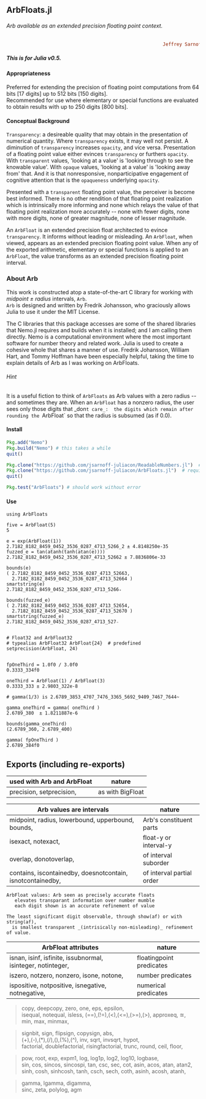 ## ArbFloats.jl
###### Arb available as an extended precision floating point context.

```ruby
                                                         Jeffrey Sarnoff © 2016˗May˗26 in New York City
```
##### This is for Julia v0.5.

#### Appropriateness 

Preferred for extending the precision of floating point computations from 64 bits [17 digits] up to 512 bits [150 digits].  
Recommended for use where elementary or special functions are evaluated to obtain results with up to 250 digits [800 bits].

#### Conceptual Background

`Transparency`: a desireable quality that may obtain in the presentation of numerical quantity. Where `transparency` exists, it may well not persist. A diminution of `transparency` increases `opacity`, and vice versa. Presentation of a floating point value either evinces `transparency` or furthers `opacity`.  With `transparent` values, 'looking at a value' is 'looking through to see the knowable value'.  With `opaque` values, 'looking at a value' is 'looking away from' that.  And it is that nonresponsive, nonparticipative engagement of cognitive attention that is the `opaqueness` underlying `opacity`. 

Presented with a `transparent` floating point value, the perceiver is become best informed.  There is no other rendition of that floating point realization which is intrinsically more informing and none which relays the value of that floating point realization more accurately -- none with fewer digits, none with more digits, none of greater magnitude, none of lesser magnitude.

An `ArbFloat` is an extended precision float architected to evince `transparency`. It informs without leading or misleading.  An `ArbFloat`, when viewed, appears as an extended precision floating point value.  When any of the exported arithmetic, elementary or special functions is applied to an `ArbFloat`, the value transforms as an extended precision floating point interval.


### About Arb

  This work is constructed atop a state-of-the-art C library for working with _midpoint ± radius_ intervals, `Arb`.   
  `Arb` is designed and written by Fredrik Johansson, who graciously allows Julia to use it under the MIT License.  
  
  The C libraries that this package accesses are some of the shared libraries that Nemo.jl requires and builds when it is installed; and I am calling them directly. Nemo is a computational environment where the most important software for number theory and related work. Julia is used to create a cohesive whole that shares a manner of use.  Fredrik Johansson, William Hart, and Tommy Hoffman have been especially helpful, taking the time to explain details of Arb as I was working on ArbFloats.  
  
###### Hint
It is a useful fiction to think of `ArbFloats` as Arb values with a zero radius -- and sometimes they are.  When an `ArbFloat` has a nonzero radius, the user sees only those digits that _don`t care_:  the digits which remain after rounding the `ArbFloat` so that the radius is subsumed (as if 0.0).


#### Install
```julia
Pkg.add("Nemo")
Pkg.build("Nemo") # this takes a while
quit()
```
```julia
Pkg.clone("https://github.com/jsarnoff-juliacon/ReadableNumbers.jl")  # requires a recent Julia v0.5.0-dev
Pkg.clone("https://github.com/jsarnoff-juliacon/ArbFloats.jl")  # requires a recent Julia v0.5.0-dev
quit()
```
```julia
Pkg.test("ArbFloats") # should work without error
```

#### Use
```F#
using ArbFloats

five = ArbFloat(5)
5

e = exp(ArbFloat(1))
2.7182_8182_8459_0452_3536_0287_4713_5266_2 ± 4.8148250e-35
fuzzed_e = tan(atanh(tanh(atan(e))))
2.7182_8182_8459_0452_3536_0287_4713_52662 ± 7.8836806e-33

bounds(e)
( 2.7182_8182_8459_0452_3536_0287_4713_52663,
  2.7182_8182_8459_0452_3536_0287_4713_52664 )
smartstring(e)
2.7182_8182_8459_0452_3536_0287_4713_5266₊

bounds(fuzzed_e)
( 2.7182_8182_8459_0452_3536_0287_4713_52654,
  2.7182_8182_8459_0452_3536_0287_4713_52670 )
smartstring(fuzzed_e)
2.7182_8182_8459_0452_3536_0287_4713_527₋


# Float32 and ArbFloat32
# typealias ArbFloat32 ArbFloat{24}  # predefined
setprecision(ArbFloat, 24)


fpOneThird = 1.0f0 / 3.0f0
0.3333_334f0

oneThird = ArbFloat(1) / ArbFloat(3)
0.3333_333 ± 2.9803_322e-8

# gamma(1/3) is 2.6789_3853_4707_7476_3365_5692_9409_7467_7644~

gamma_oneThird = gamma( oneThird )
2.6789_380  ± 1.8211887e-6

bounds(gamma_oneThird)
(2.6789_360, 2.6789_400)

gamma( fpOneThird )
2.6789_384f0
```

## Exports (including re-exports)

used with Arb and ArbFloat | nature
---------------------------|-------
precision, setprecision,   | as with BigFloat


Arb values are intervals | nature
--------|--------
midpoint, radius, lowerbound, upperbound, bounds,          | Arb's constituent parts  
isexact, notexact,                                         | float-y or interval-y  
overlap, donotoverlap,                                     | of interval suborder  
contains, iscontainedby, doesnotcontain, isnotcontainedby, | of interval partial order  

```
ArbFloat values: Arb seen as precisely accurate floats   
   elevates transparant information over number mumble  
   each digit shown is an accurate refinement of value  

The least significant digit observable, through show(af) or with string(af),   
  is smallest transparent _(intrisically non-misleading)_ refinement of value.
```

ArbFloat attributes | nature
--------|--------
isnan, isinf, isfinite, issubnormal, isinteger, notinteger,  | floatingpoint predicates
iszero, notzero, nonzero, isone, notone,  | number predicates
ispositive, notpositive, isnegative, notnegative,   | numerical predicates


> copy, deepcopy, 
> zero, one, eps, epsilon,    
> isequal, notequal, isless, 
> (==),(!=),(<),(<=),(>=),(>), 
> approxeq, ≊,  
> min, max, minmax, 

> signbit, sign, flipsign, copysign, abs,  
> (+),(-),(*),(/),(\),(%),(^),
> inv, sqrt, invsqrt, hypot,  
> factorial, doublefactorial, risingfactorial, 
> trunc, round, ceil, floor,   

> pow, root, 
> exp, expm1, log, log1p, log2, log10, logbase,  
> sin, cos, sincos, sincospi, tan, csc, sec, cot, 
> asin, acos, atan, atan2,  
> sinh, cosh, sinhcosh, tanh, csch, sech, coth, 
> asinh, acosh, atanh,  

> gamma, lgamma, digamma,  
> sinc, zeta, polylog, agm  
